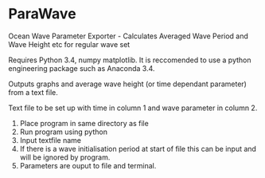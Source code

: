 # ParaWave
Ocean Wave Parameter Exporter - Calculates Averaged Wave Period and Wave Height etc for regular wave set

Requires Python 3.4, numpy matplotlib. It is reccomended to use a python engineering package such as Anaconda 3.4.

Outputs graphs and average wave height (or time dependant parameter) from a text file.

Text file to be set up with time in column 1 and wave parameter in column 2.

1. Place program in same directory as file
2. Run program using python
3. Input textfile name
4. If there is a wave initialisation period at start of file this can be input and will be ignored by program.
5. Parameters are ouput to file and terminal.
